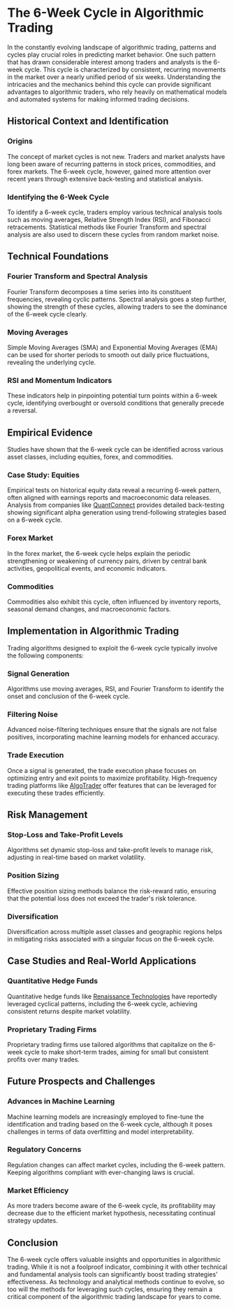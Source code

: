 # The 6-Week Cycle in Algorithmic Trading

In the constantly evolving landscape of algorithmic trading, patterns and cycles play crucial roles in predicting market behavior. One such pattern that has drawn considerable interest among traders and analysts is the 6-week cycle. This cycle is characterized by consistent, recurring movements in the market over a nearly unified period of six weeks. Understanding the intricacies and the mechanics behind this cycle can provide significant advantages to algorithmic traders, who rely heavily on mathematical models and automated systems for making informed trading decisions.

## Historical Context and Identification

### Origins
The concept of market cycles is not new. Traders and market analysts have long been aware of recurring patterns in stock prices, commodities, and forex markets. The 6-week cycle, however, gained more attention over recent years through extensive back-testing and statistical analysis. 

### Identifying the 6-Week Cycle
To identify a 6-week cycle, traders employ various technical analysis tools such as moving averages, Relative Strength Index (RSI), and Fibonacci retracements. Statistical methods like Fourier Transform and spectral analysis are also used to discern these cycles from random market noise. 

## Technical Foundations

### Fourier Transform and Spectral Analysis
Fourier Transform decomposes a time series into its constituent frequencies, revealing cyclic patterns. Spectral analysis goes a step further, showing the strength of these cycles, allowing traders to see the dominance of the 6-week cycle clearly.

### Moving Averages
Simple Moving Averages (SMA) and Exponential Moving Averages (EMA) can be used for shorter periods to smooth out daily price fluctuations, revealing the underlying cycle.

### RSI and Momentum Indicators
These indicators help in pinpointing potential turn points within a 6-week cycle, identifying overbought or oversold conditions that generally precede a reversal.

## Empirical Evidence

Studies have shown that the 6-week cycle can be identified across various asset classes, including equities, forex, and commodities. 

### Case Study: Equities
Empirical tests on historical equity data reveal a recurring 6-week pattern, often aligned with earnings reports and macroeconomic data releases. Analysis from companies like [QuantConnect](https://www.quantconnect.com) provides detailed back-testing showing significant alpha generation using trend-following strategies based on a 6-week cycle.

### Forex Market
In the forex market, the 6-week cycle helps explain the periodic strengthening or weakening of currency pairs, driven by central bank activities, geopolitical events, and economic indicators.

### Commodities
Commodities also exhibit this cycle, often influenced by inventory reports, seasonal demand changes, and macroeconomic factors.

## Implementation in Algorithmic Trading

Trading algorithms designed to exploit the 6-week cycle typically involve the following components:

### Signal Generation
Algorithms use moving averages, RSI, and Fourier Transform to identify the onset and conclusion of the 6-week cycle. 

### Filtering Noise
Advanced noise-filtering techniques ensure that the signals are not false positives, incorporating machine learning models for enhanced accuracy.

### Trade Execution
Once a signal is generated, the trade execution phase focuses on optimizing entry and exit points to maximize profitability. High-frequency trading platforms like [AlgoTrader](https://www.algotrader.com) offer features that can be leveraged for executing these trades efficiently.

## Risk Management

### Stop-Loss and Take-Profit Levels
Algorithms set dynamic stop-loss and take-profit levels to manage risk, adjusting in real-time based on market volatility. 

### Position Sizing
Effective position sizing methods balance the risk-reward ratio, ensuring that the potential loss does not exceed the trader's risk tolerance.

### Diversification
Diversification across multiple asset classes and geographic regions helps in mitigating risks associated with a singular focus on the 6-week cycle.

## Case Studies and Real-World Applications

### Quantitative Hedge Funds
Quantitative hedge funds like [Renaissance Technologies](https://www.rentec.com) have reportedly leveraged cyclical patterns, including the 6-week cycle, achieving consistent returns despite market volatility.

### Proprietary Trading Firms
Proprietary trading firms use tailored algorithms that capitalize on the 6-week cycle to make short-term trades, aiming for small but consistent profits over many trades.

## Future Prospects and Challenges

### Advances in Machine Learning
Machine learning models are increasingly employed to fine-tune the identification and trading based on the 6-week cycle, although it poses challenges in terms of data overfitting and model interpretability.

### Regulatory Concerns
Regulation changes can affect market cycles, including the 6-week pattern. Keeping algorithms compliant with ever-changing laws is crucial.

### Market Efficiency
As more traders become aware of the 6-week cycle, its profitability may decrease due to the efficient market hypothesis, necessitating continual strategy updates.

## Conclusion

The 6-week cycle offers valuable insights and opportunities in algorithmic trading. While it is not a foolproof indicator, combining it with other technical and fundamental analysis tools can significantly boost trading strategies' effectiveness. As technology and analytical methods continue to evolve, so too will the methods for leveraging such cycles, ensuring they remain a critical component of the algorithmic trading landscape for years to come.
